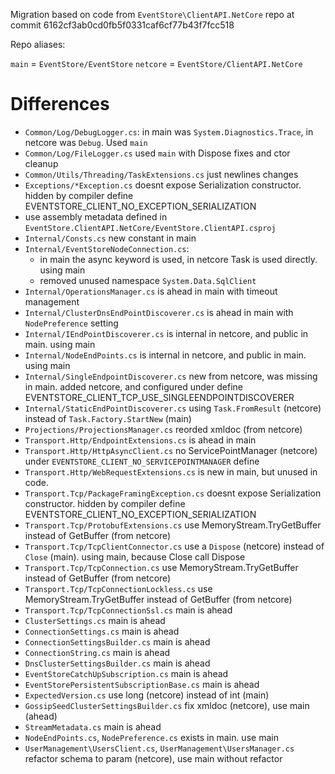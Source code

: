 Migration based on code from `EventStore\ClientAPI.NetCore` repo
at commit 6162cf3ab0cd0fb5f0331caf6cf77b43f7fcc518

Repo aliases:

`main` = `EventStore/EventStore`
`netcore` = `EventStore/ClientAPI.NetCore`

# Differences

- `Common/Log/DebugLogger.cs`: in main was `System.Diagnostics.Trace`, in netcore was `Debug`. Used `main`
- `Common/Log/FileLogger.cs` used `main` with Dispose fixes and ctor cleanup
- `Common/Utils/Threading/TaskExtensions.cs` just newlines changes
- `Exceptions/*Exception.cs` doesnt expose Serialization constructor. hidden by compiler define EVENTSTORE_CLIENT_NO_EXCEPTION_SERIALIZATION
- use assembly metadata defined in `EventStore.ClientAPI.NetCore/EventStore.ClientAPI.csproj`
- `Internal/Consts.cs` new constant in main
- `Internal/EventStoreNodeConnection.cs`:
    - in main the async keyword is used, in netcore Task is used directly. using main 
    - removed unused namespace `System.Data.SqlClient`
- `Internal/OperationsManager.cs` is ahead in main with timeout management
- `Internal/ClusterDnsEndPointDiscoverer.cs` is ahead in main with `NodePreference` setting
- `Internal/IEndPointDiscoverer.cs` is internal in netcore, and public in main. using main
- `Internal/NodeEndPoints.cs` is internal in netcore, and public in main. using main
- `Internal/SingleEndpointDiscoverer.cs` new from netcore, was missing in main. added netcore, and configured under define EVENTSTORE_CLIENT_TCP_USE_SINGLEENDPOINTDISCOVERER
- `Internal/StaticEndPointDiscoverer.cs` using `Task.FromResult` (netcore) instead of `Task.Factory.StartNew` (main)
- `Projections/ProjectionsManager.cs` reorded xmldoc (from netcore)
- `Transport.Http/EndpointExtensions.cs` is ahead in main
- `Transport.Http/HttpAsyncClient.cs` no ServicePointManager (netcore) under `EVENTSTORE_CLIENT_NO_SERVICEPOINTMANAGER` define
- `Transport.Http/WebRequestExtensions.cs` is new in main, but unused in code.
- `Transport.Tcp/PackageFramingException.cs` doesnt expose Serialization constructor. hidden by compiler define EVENTSTORE_CLIENT_NO_EXCEPTION_SERIALIZATION
- `Transport.Tcp/ProtobufExtensions.cs` use MemoryStream.TryGetBuffer instead of GetBuffer (from netcore)
- `Transport.Tcp/TcpClientConnector.cs` use a `Dispose` (netcore) instead of `Close` (main). using main, because Close call Dispose
- `Transport.Tcp/TcpConnection.cs` use MemoryStream.TryGetBuffer instead of GetBuffer (from netcore)
- `Transport.Tcp/TcpConnectionLockless.cs` use MemoryStream.TryGetBuffer instead of GetBuffer (from netcore)
- `Transport.Tcp/TcpConnectionSsl.cs` main is ahead
- `ClusterSettings.cs` main is ahead
- `ConnectionSettings.cs` main is ahead
- `ConnectionSettingsBuilder.cs` main is ahead
- `ConnectionString.cs` main is ahead
- `DnsClusterSettingsBuilder.cs` main is ahead
- `EventStoreCatchUpSubscription.cs` main is ahead
- `EventStorePersistentSubscriptionBase.cs` main is ahead
- `ExpectedVersion.cs` use long (netcore) instead of int (main)
- `GossipSeedClusterSettingsBuilder.cs` fix xmldoc (netcore), use main (ahead)
- `StreamMetadata.cs` main is ahead
- `NodeEndPoints.cs`, `NodePreference.cs` exists in main. use main
- `UserManagement\UsersClient.cs`, `UserManagement\UsersManager.cs` refactor schema to param (netcore), use main without refactor

